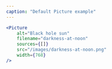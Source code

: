 ```yaml
---
caption: "Default Picture example"
---
```


<!-- markdownlint-disable MD041 -->
<!-- dprint-ignore -->

```jsx
<Picture
	alt="Black hole sun"
	filename="darkness-at-noon"
	sources={[]}
	src="/images/darkness-at-noon.png"
	width={768}
/>
```

